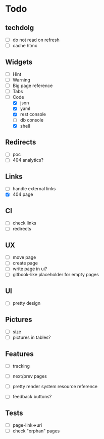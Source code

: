 # Todo

## techdolg
- [ ] do not read on refresh
- [ ] cache htmx

## Widgets
- [ ] Hint
- [ ] Warning
- [ ] Big page reference
- [ ] Tabs
- [ ] Code
  - [x] json
  - [x] yaml
  - [x] rest console
  - [ ] db console
  - [x] shell

## Redirects
- [ ] poc
- [ ] 404 analytics?

## Links
- [ ] handle external links
- [x] 404 page

## CI
- [ ] check links
- [ ] redirects

## UX
- [ ] move page
- [ ] create page
- [ ] write page in ui?
- [ ] gitbook-like placeholder for empty pages

## UI
- [ ] pretty design

## Pictures
- [ ] size
- [ ] pictures in tables?

## Features
- [ ] tracking
- [ ] next/prev pages
- [ ] pretty render system resource reference 
- [ ] feedback buttons?


## Tests
- [ ] page-link->uri
- [ ] check "orphan" pages
